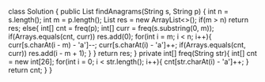 class Solution {
    public List<Integer> findAnagrams(String s, String p) {
        int n = s.length();
        int m = p.length();
        List<Integer> res = new ArrayList<>();
        if(m > n) return res;
        else{
            int[] cnt = freq(p);
            int[] curr = freq(s.substring(0, m));
            if(Arrays.equals(cnt, curr)) res.add(0);
            for(int i = m; i < n; i++){
                curr[s.charAt(i - m) - 'a']--;
                curr[s.charAt(i) - 'a']++;
                if(Arrays.equals(cnt, curr)) res.add(i - m + 1);
            }
        }
        return res;
    }
    private int[] freq(String str){
        int[] cnt = new int[26];
        for(int i = 0; i < str.length(); i++){
            cnt[str.charAt(i) - 'a']++;
        }
        return cnt;
    }
}